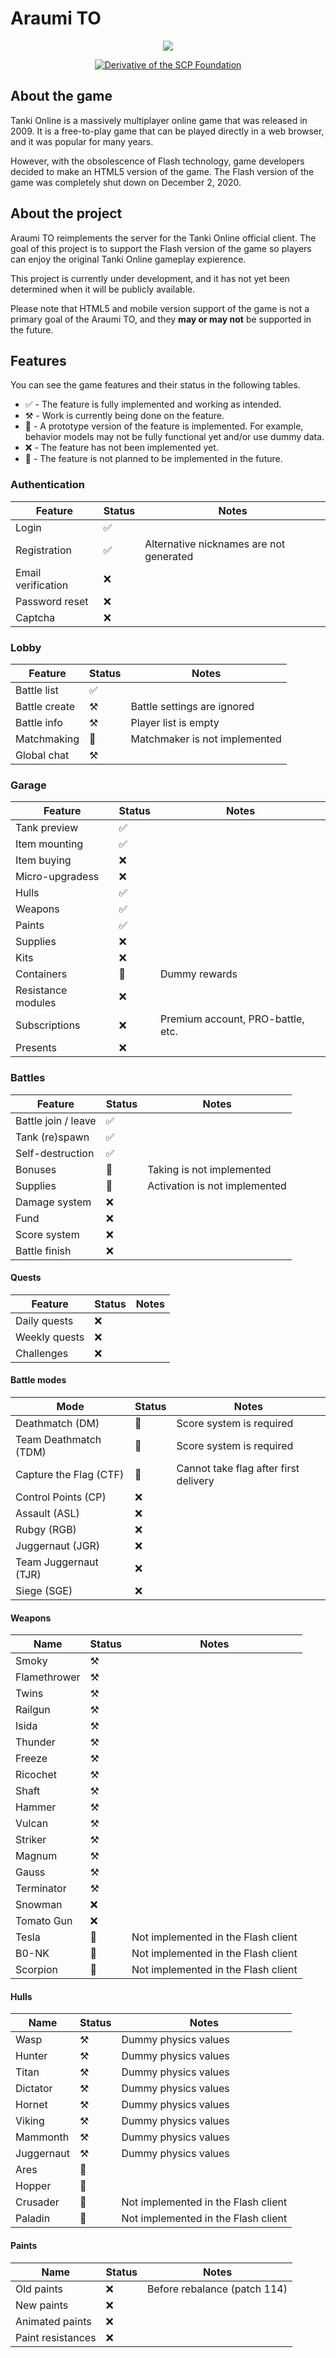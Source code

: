 # Araumi TO

<div align="center">

![](https://cdn.discordapp.com/attachments/1020927057791827988/1064190562997129216/logo-crop256.png)

[![Derivative of the SCP Foundation](https://img.shields.io/static/v1?label=Derivative+of+the&message=SCP+Foundation&color=000000&logo=scp-foundation&style=for-the-badge)](https://discord.gg/MHFJGjqEYS "This project is a derivative of the SCP Foundation")

</div>

## About the game

Tanki Online is a massively multiplayer online game that was released in 2009.
It is a free-to-play game that can be played directly in a web browser, and it was popular for many years.

However, with the obsolescence of Flash technology, game developers decided to make an HTML5 version of the game. The Flash version of the game was completely shut down on December 2, 2020.

## About the project

Araumi TO reimplements the server for the Tanki Online official client. The goal of this project is to support the Flash version of the game so players can enjoy the original Tanki Online gameplay expierence.

This project is currently under development, and it has not yet been determined when it will be publicly available.

Please note that HTML5 and mobile version support of the game is not a primary goal of the Araumi TO, and they **may or may not** be supported in the future.

## Features

You can see the game features and their status in the following tables.

* ✅ - The feature is fully implemented and working as intended.
* ⚒️ - Work is currently being done on the feature.
* 🚧 - A prototype version of the feature is implemented. For example, behavior models may not be fully functional yet and/or use dummy data.
* ❌ - The feature has not been implemented yet.
* 🛑 - The feature is not planned to be implemented in the future.

### Authentication

| Feature            | Status | Notes                                   |
|--------------------|--------|-----------------------------------------|
| Login              | ✅     |                                         |
| Registration       | ✅     | Alternative nicknames are not generated |
| Email verification | ❌     |                                         |
| Password reset     | ❌     |                                         |
| Captcha            | ❌     |                                         |

### Lobby

| Feature       | Status | Notes                         |
|---------------|--------|-------------------------------|
| Battle list   | ✅     |                               |
| Battle create | ⚒️     | Battle settings are ignored   |
| Battle info   | ⚒️     | Player list is empty          |
| Matchmaking   | 🚧     | Matchmaker is not implemented |
| Global chat   | ⚒️     |                               |

### Garage

| Feature            | Status | Notes                                  |
|--------------------|--------|----------------------------------------|
| Tank preview       | ✅     |                                        |
| Item mounting      | ✅     |                                        |
| Item buying        | ❌     |                                        |
| Micro-upgradess    | ❌     |                                        |
| Hulls              | ✅     |                                        |
| Weapons            | ✅     |                                        |
| Paints             | ✅     |                                        |
| Supplies           | ❌     |                                        |
| Kits               | ❌     |                                        |
| Containers         | 🚧     | Dummy rewards                          |
| Resistance modules | ❌     |                                        |
| Subscriptions      | ❌     | Premium account, PRO-battle, etc.      |
| Presents           | ❌     |                                        |

### Battles

| Feature             | Status | Notes                         |
|---------------------|--------|-------------------------------|
| Battle join / leave | ✅     |                               |
| Tank (re)spawn      | ✅     |                               |
| Self-destruction    | ✅     |                               |
| Bonuses             | 🚧     | Taking is not implemented     |
| Supplies            | 🚧     | Activation is not implemented |
| Damage system       | ❌     |                               |
| Fund                | ❌     |                               |
| Score system        | ❌     |                               |
| Battle finish       | ❌     |                               |

#### Quests

| Feature       | Status | Notes |
|---------------|--------|-------|
| Daily quests  | ❌     |       |
| Weekly quests | ❌     |       |
| Challenges    | ❌     |       |

#### Battle modes

| Mode                   | Status | Notes                                 |
|------------------------|--------|---------------------------------------|
| Deathmatch (DM)        | 🚧     | Score system is required              |
| Team Deathmatch (TDM)  | 🚧     | Score system is required              |
| Capture the Flag (CTF) | 🚧     | Cannot take flag after first delivery |
| Control Points (CP)    | ❌     |                                       |
| Assault (ASL)          | ❌     |                                       |
| Rubgy (RGB)            | ❌     |                                       |
| Juggernaut (JGR)       | ❌     |                                       |
| Team Juggernaut (TJR)  | ❌     |                                       |
| Siege (SGE)            | ❌     |                                       |

#### Weapons

| Name         | Status | Notes                               |
|--------------|--------|-------------------------------------|
| Smoky        | ⚒️     |                                     |
| Flamethrower | ⚒️     |                                     |
| Twins        | ⚒️     |                                     |
| Railgun      | ⚒️     |                                     |
| Isida        | ⚒️     |                                     |
| Thunder      | ⚒️     |                                     |
| Freeze       | ⚒️     |                                     |
| Ricochet     | ⚒️     |                                     |
| Shaft        | ⚒️     |                                     |
| Hammer       | ⚒️     |                                     |
| Vulcan       | ⚒️     |                                     |
| Striker      | ⚒️     |                                     |
| Magnum       | ⚒️     |                                     |
| Gauss        | ⚒️     |                                     |
| Terminator   | ⚒️     |                                     |
| Snowman      | ❌     |                                     |
| Tomato Gun   | ❌     |                                     |
| Tesla        | 🛑     | Not implemented in the Flash client |
| B0-NK        | 🛑     | Not implemented in the Flash client |
| Scorpion     | 🛑     | Not implemented in the Flash client |

#### Hulls

| Name       | Status | Notes                               |
|------------|--------|-------------------------------------|
| Wasp       | ⚒️     | Dummy physics values                |
| Hunter     | ⚒️     | Dummy physics values                |
| Titan      | ⚒️     | Dummy physics values                |
| Dictator   | ⚒️     | Dummy physics values                |
| Hornet     | ⚒️     | Dummy physics values                |
| Viking     | ⚒️     | Dummy physics values                |
| Mammonth   | ⚒️     | Dummy physics values                |
| Juggernaut | ⚒️     | Dummy physics values                |
| Ares       | 🛑     |                                     |
| Hopper     | 🛑     |                                     |
| Crusader   | 🛑     | Not implemented in the Flash client |
| Paladin    | 🛑     | Not implemented in the Flash client |

#### Paints

| Name              | Status | Notes                        |
|-------------------|--------|------------------------------|
| Old paints        | ❌     | Before rebalance (patch 114) |
| New paints        | ❌     |                              |
| Animated paints   | ❌     |                              |
| Paint resistances | ❌     |                              |
